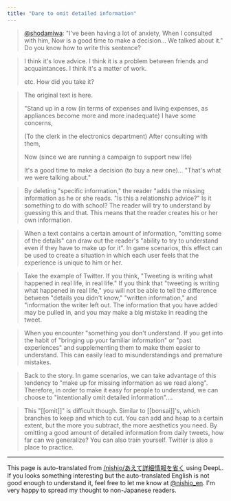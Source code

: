 ```yaml
---
title: "Dare to omit detailed information"
---
```


> [@shodamiwa](https://twitter.com/shodamiwa/status/1629375077765771264?s=46&t=ZVUh9M3nfNkIv2dyigBgjw): "I've been having a lot of anxiety,
> When I consulted with him,
> Now is a good time to make a decision...
> We talked about it."
> Do you know how to write this sentence?

> I think it's love advice.
>  I think it is a problem between friends and acquaintances.
>  I think it's a matter of work.
>
>  etc. How did you take it?

>  The original text is here.
>
>  "Stand up in a row
>  (in terms of expenses and living expenses, as appliances become more and more inadequate)
>  I have some concerns,
>
>  (To the clerk in the electronics department)
>  After consulting with them,
>
>  Now (since we are running a campaign to support new life)
>
>  It's a good time to make a decision (to buy a new one)...
>  "That's what we were talking about."

>  By deleting "specific information," the reader "adds the missing information as he or she reads. "Is this a relationship advice?" Is it something to do with school? The reader will try to understand by guessing this and that. This means that the reader creates his or her own information.

>  When a text contains a certain amount of information, "omitting some of the details" can draw out the reader's "ability to try to understand even if they have to make up for it". In game scenarios, this effect can be used to create a situation in which each user feels that the experience is unique to him or her.

>  Take the example of Twitter. If you think, "Tweeting is writing what happened in real life, in real life." If you think that "tweeting is writing what happened in real life," you will not be able to tell the difference between "details you didn't know," "written information," and "information the writer left out. The information that you have added may be pulled in, and you may make a big mistake in reading the tweet.

>  When you encounter "something you don't understand. If you get into the habit of "bringing up your familiar information" or "past experiences" and supplementing them to make them easier to understand. This can easily lead to misunderstandings and premature mistakes.

>  Back to the story.
>  In game scenarios, we can take advantage of this tendency to "make up for missing information as we read along". Therefore, in order to make it easy for people to understand, we can choose to "intentionally omit detailed information"....

>  This "[[omit]]" is difficult though. Similar to [[bonsai]]'s, which branches to keep and which to cut. You can add and heap to a certain extent, but the more you subtract, the more aesthetics you need.
>  By omitting a good amount of detailed information from daily tweets, how far can we generalize? You can also train yourself. Twitter is also a place to practice.

---
This page is auto-translated from [/nishio/あえて詳細情報を省く](https://scrapbox.io/nishio/あえて詳細情報を省く) using DeepL. If you looks something interesting but the auto-translated English is not good enough to understand it, feel free to let me know at [@nishio_en](https://twitter.com/nishio_en). I'm very happy to spread my thought to non-Japanese readers.